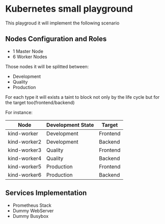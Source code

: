 # Kubernetes small playground

This playgroud it will implement the following scenario

## Nodes Configuration and Roles

- 1 Master Node
- 6 Worker Nodes

Those nodes it will be splitted between:

- Development
- Quality
- Production

For each type it will exists a taint to block not only by the life cycle but for the target too(frontend/backend)

For instance:

| Node         | Development State | Target   |
| ------------ | ----------------- | -------- |
| kind-worker  | Development       | Frontend |
| kind-worker2 | Development       | Backend  |
| kind-worker3 | Quality           | Frontend |
| kind-worker4 | Quality           | Backend  |
| kind-worker5 | Production        | Frontend |
| kind-worker6 | Production        | Backend  |

## Services Implementation

- Prometheus Stack
- Dummy WebServer
- Dummy Busybox
